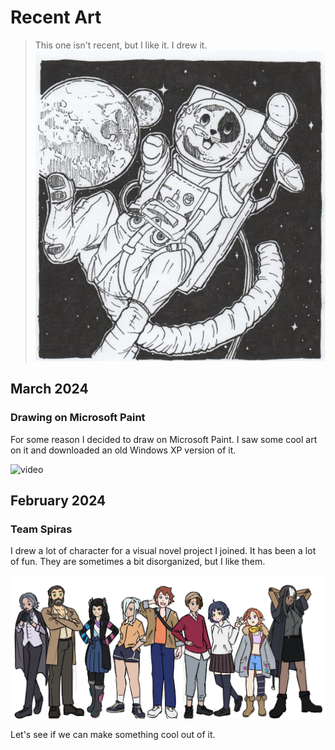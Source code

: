 # Recent Art

> This one isn't recent, but I like it. I drew it.
![Astronaut Cat](/assets/media/Astronauta.jpg "Astronauta - Ink on paper, Jan 2018")

## March 2024

### Drawing on Microsoft Paint

For some reason I decided to draw on Microsoft Paint. I saw some cool art on it and downloaded an old Windows XP version of it.

![video](https://youtu.be/-NypF308oaQ)

## February 2024

### Team Spiras

I drew a lot of character for a visual novel project I joined. It has been a lot of fun. They are sometimes a bit disorganized, but I like them.

![Cast of the VN](/assets/media/spirasWWCCast.webp)

Let's see if we can make something cool out of it.
